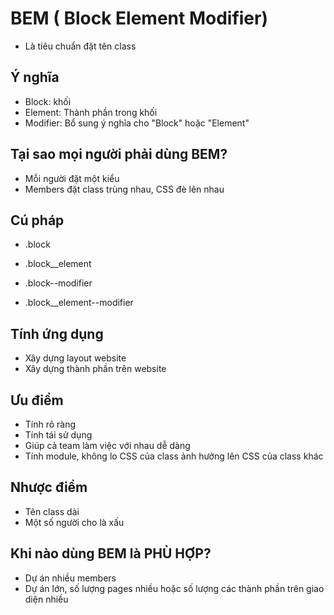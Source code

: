 # BEM ( Block Element Modifier)
- Là tiêu chuẩn đặt tên class

## Ý nghĩa
- Block: khối
- Element: Thành phần trong khối
- Modifier: Bổ sung ý nghĩa cho "Block" hoặc "Element"

## Tại sao mọi người phải dùng BEM?
- Mỗi người đặt một kiểu
- Members đặt class trùng nhau, CSS đè lên nhau

## Cú pháp
- .block <!-- card -->
- .block__element <!-- card__btn, card__heading, card__desc  -->

- .block--modifier <!-- card--success, card--error  -->
- .block__element--modifier <!-- card__btn--error -->

## Tính ứng dụng
- Xây dựng layout website
- Xây dựng thành phần trên website

## Ưu điểm 
- Tính rõ ràng
- Tính tái sử dụng
- Giúp cả team làm việc với nhau dễ dàng
- Tính module, không lo CSS của class ảnh hưởng lên CSS của class khác

## Nhược điểm
- Tên class dài
- Một số người cho là xấu

## Khi nào dùng BEM là PHÙ HỢP?
- Dự án nhiều members
- Dự án lớn, số lượng pages nhiều hoặc số lượng các thành phần trên giao diện nhiều